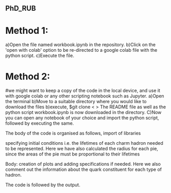 ## PhD_RUB
# Method 1:
a)Open the file named workbook.ipynb in the repository. 
b)Click on the 'open with colab' option to be re-directed to a google colab file with the python script. 
c)Execute the file.

# Method 2:
#we might want to keep a copy of the code in the local device, and use it with google colab or any other scripting notebook such as Jupyter.
a)Open the terminal
b)Move to a suitable directory where you would like to download the files
b)execute, $git clone < >
The README file as well as the python script workbook.ipynb is now downloaded in the directory.
C)Now you can open any notebook of your choice and import the python script, followed by executing the same.

The body of the code is organised as follows,
import of libraries

specifying initial conditions i.e. the lifetimes of each charm hadron needed to be represented. Here we have also calculated the radius for each pie, since the areas of the pie must be proportional to their lifetimes

Body: creation of plots and adding specifications if needed. Here we also comment out the information about the quark constituent for each type of hadron.

The code is followed by the output.
